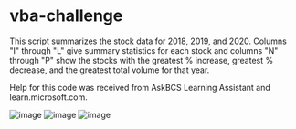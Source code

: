 # vba-challenge
This script summarizes the stock data for 2018, 2019, and 2020. Columns "I" through "L" give summary statistics for each stock and columns "N" through "P" show the stocks with the greatest % increase, greatest % decrease, and the greatest total volume for that year.

Help for this code was received from AskBCS Learning Assistant and learn.microsoft.com.

![image](https://github.com/maiayang/vba-challenge/assets/145394264/d6f22dd8-b8c8-4982-b2bc-0554315c5b8f)
![image](https://github.com/maiayang/vba-challenge/assets/145394264/da19bf0e-c7a0-4d6a-9211-2158c72db25d)
![image](https://github.com/maiayang/vba-challenge/assets/145394264/2b814a36-f675-46a6-bd44-9d2cedb24342)

